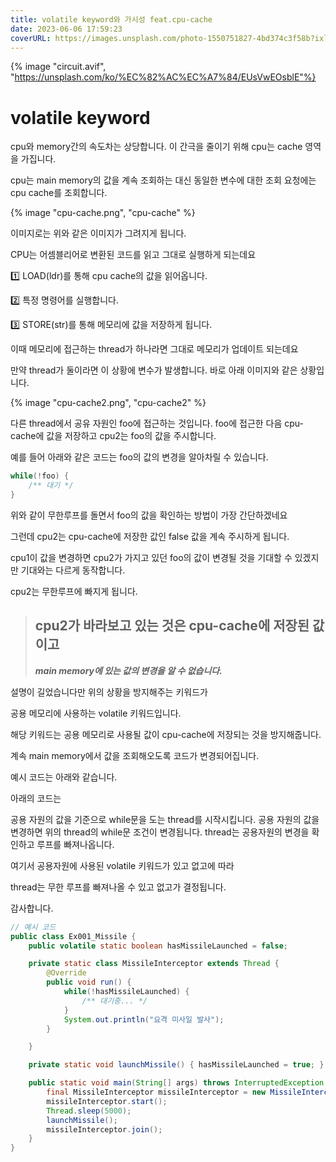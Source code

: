 ```yaml
---
title: volatile keyword와 가시성 feat.cpu-cache
date: 2023-06-06 17:59:23
coverURL: https://images.unsplash.com/photo-1550751827-4bd374c3f58b?ixlib=rb-4.0.3&ixid=M3wxMjA3fDB8MHxwaG90by1wYWdlfHx8fGVufDB8fHx8fA%3D%3D&auto=format&fit=crop&w=1770&q=80
---
```

{% image "circuit.avif", "https://unsplash.com/ko/%EC%82%AC%EC%A7%84/EUsVwEOsblE"%}

# volatile keyword


cpu와 memory간의 속도차는 상당합니다. 이 간극을 줄이기 위해
cpu는 cache 영역을 가집니다.

cpu는 main memory의 값을 계속 조회하는 대신
동일한 변수에 대한 조회 요청에는 cpu cache를 조회합니다.

{% image "cpu-cache.png", "cpu-cache" %}

이미지로는 위와 같은 이미지가 그려지게 됩니다.

CPU는 어셈블리어로 변환된 코드를 읽고 그대로 실행하게 되는데요


1️⃣ LOAD(ldr)를 통해 cpu cache의 값을 읽어옵니다.

2️⃣ 특정 명령어를 실행합니다.

3️⃣ STORE(str)를 통해 메모리에 값을 저장하게 됩니다.

이때 메모리에 접근하는 thread가 하나라면 그대로 메모리가 업데이트 되는데요

만약 thread가 둘이라면 이 상황에 변수가 발생합니다.
바로 아래 이미지와 같은 상황입니다.

{% image "cpu-cache2.png", "cpu-cache2" %}

다른 thread에서 공유 자원인 foo에 접근하는 것입니다.
foo에 접근한 다음 cpu-cache에 값을 저장하고
cpu2는 foo의 값을 주시합니다.

예를 들어 아래와 같은 코드는 foo의 값의 변경을 알아차릴 수 있습니다.

```java
while(!foo) {
    /** 대기 */
}
```
위와 같이 무한루프를 돌면서 foo의 값을 확인하는 방법이 가장 간단하겠네요

그런데 cpu2는 cpu-cache에 저장한 값인 false 값을 계속 주시하게 됩니다.

cpu1이 값을 변경하면 cpu2가 가지고 있던 foo의 값이 변경될 것을 기대할 수 있겠지만
기대와는 다르게 동작합니다.

cpu2는 무한루프에 빠지게 됩니다.

> ## cpu2가 바라보고 있는 것은 cpu-cache에 저장된 값이고
> **_main memory에 있는 값의 변경을 알 수 없습니다._**

설명이 길었습니다만 위의 상황을 방지해주는 키워드가

공용 메모리에 사용하는 volatile 키워드입니다.

해당 키워드는 공용 메모리로 사용될 값이 cpu-cache에 저장되는 것을 방지해줍니다.

계속 main memory에서 값을 조회해오도록 코드가 변경되어집니다.



예시 코드는 아래와 같습니다.

아래의 코드는 

공용 자원의 값을 기준으로 while문을 도는 thread를 시작시킵니다.
공용 자원의 값을 변경하면 위의 thread의 while문 조건이 변경됩니다.
thread는 공용자원의 변경을 확인하고 루프를 빠져나옵니다.

여기서 공용자원에 사용된 volatile 키워드가 있고 없고에 따라 

thread는 무한 루프를 빠져나올 수 있고 없고가 결정됩니다.

감사합니다.

```java
// 예시 코드
public class Ex001_Missile {
	public volatile static boolean hasMissileLaunched = false;

	private static class MissileInterceptor extends Thread {
		@Override
		public void run() {
			while(!hasMissileLaunched) {
				/** 대기중... */
			}
			System.out.println("요격 미사일 발사");
		}

	}

	private static void launchMissile() { hasMissileLaunched = true; }

	public static void main(String[] args) throws InterruptedException {
		final MissileInterceptor missileInterceptor = new MissileInterceptor();
		missileInterceptor.start();
		Thread.sleep(5000);
		launchMissile();
		missileInterceptor.join();
	}
}
```